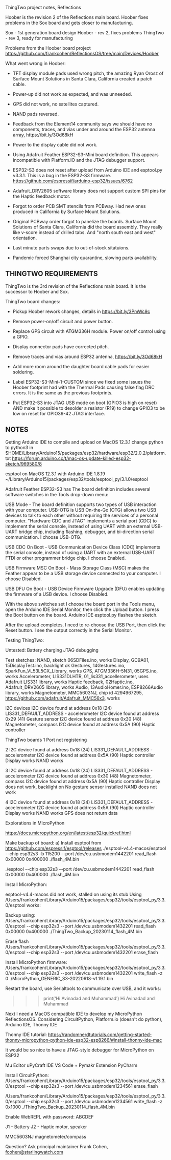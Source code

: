 ThingTwo project notes, Reflections

Hoober is the revision 2 of the Reflections main board. Hoober
fixes problems in the Sox board and gets closer to manufacturing.

Sox - 1st generation board design
Hoober - rev 2, fixes problems
ThingTwo - rev 3, ready for manufacturing

Problems from the Hoober board project
https://github.com/frankcohen/ReflectionsOS/tree/main/Devices/Hoober

What went wrong in Hoober:

- TFT display module pads used wrong pitch, the amazing Ryan Orosz of
Surface Mount Solutions in Santa Clara, California created a patch cable.

- Power-up did not work as expected, and was unneeded.

- GPS did not work, no satellites captured.

- NAND pads reversed.

- Feedback from the Element14 community says we should have no components,
  traces, and vias under and around the ESP32 antenna array, https://bit.ly/3Od68kH

- Power to the display cable did not work.

- Using Adafruit Feather ESP32-S3-Mini board definition. This appears
  incompatible with Platform.IO and the JTAG debugger support.

- ESP32-S3 does not reset after upload from Arduino IDE and esptool.py v3.3.1.
  This is a bug in the ESP32-S3 firmware.
  https://github.com/espressif/arduino-esp32/issues/6762

- Adafruit_DRV2605 software library does not support custom SPI pins for
  the Haptic feedback motor.

- Forgot to order PCB SMT stencils from PCBway. Had new ones produced
  in California by Surface Mount Solutions.

- Original PCBway order forgot to panelize the boards. Surface Mount Solutions
  of Santa Clara, California did the board assembly. They really like v-score
  instead of drilled tabs. And "north south east and west" orientation.

- Last minute parts swaps due to out-of-stock sitatuions.  

- Pandemic forced Shanghai city quarantine, slowing parts availability.

THINGTWO REQUIREMENTS
---------------------

ThingTwo is the 3rd revision of the Reflections main board. It is the successor to Hoober and Sox.

ThingTwo board changes:

+ Pickup Hoober rework changes, details in https://bit.ly/3PmWc9c

+ Remove power-on/off circuit and power button.

+ Replace GPS circuit with ATGM336H module. Power on/off control using a GPIO.

+ Display connector pads have corrected pitch.

+ Remove traces and vias around ESP32 antenna, https://bit.ly/3Od68kH

+ Add more room around the daughter board cable pads for easier soldering.

+ Label ESP32-S3-Mini-1-CUSTOM since we fixed some issues the Hoober footprint
  had with the Thermal Pads causing false flag DRC errors. It is the same as
  the previous footprints.

+ Put ESP32-S3 into JTAG USB mode on boot (GPIO3 is high on reset) AND make it
  possible to desolder a resistor (R19) to change GPIO3 to be low on reset for
  GPIO39-42 JTAG interface.


NOTES
-----

Getting Arduino IDE to compile and upload on MacOS 12.3.1
change python to python3 in
$HOME/Library/Arduino15/packages/esp32/hardware/esp32/2.0.2/platform.txt
https://forum.arduino.cc/t/mac-os-update-killed-esp32-sketch/969580/8

esptool on MacOS 12.3.1 with Arduino IDE 1.8.19
~/Library/Arduino15/packages/esp32/tools/esptool_py/3.1.0/esptool

Adafruit Feather ESP32-S3 has The board definition includes several software switches in the Tools drop-down menu:

USB Mode - The board definition supports two types of USB interaction with your computer. USB-OTG is USB On-the-Go (OTG) allows two USB devices to talk to each other without requiring the services of a personal computer. "Hardware CDC and JTAG" implements a serial port (CDC) to implement the serial console, instead of using UART with an external USB-UART bridge chip, including flashing, debugger, and bi-direction serial communication. I choose USB-OTG.

USB CDC On Boot - USB Communication Device Class (CDC) implements the serial console, instead of using a UART with an external USB-UART FTDI or other programmer bridge chip. I choose Enabled.

USB Firmware MSC On Boot - Mass Storage Class (MSC) makes the Feather appear to be a USB storage device connected to your computer. I choose Disabled.

USB DFU On Boot - USB Device Firmware Upgrade (DFU) enables updating the firmware of a USB device. I choose Disabled.

With the above switches set I choose the board port in the Tools menu, open the Arduino IDE Serial Monitor, then click the Upload button. I press the Boot button on the board. Arduino IDE esptool.py flashes the sketch.

After the upload completes, I need to re-choose the USB Port, then click the Reset button.
I see the output correctly in the Serial Monitor.

Testing ThingTwo:

Untested:
Battery charging
JTAG debugging

Test sketches:
NAND, sketch 06SDFiles.ino, works
Display, GC9A01, 15DisplayTest.ino, backlight ok
Gestures, 14Gestures.ino, SparkFun_VL53L5CX_Library, works
GPS, ATGM336H-5N31, 05GPS.ino, works
Accelerometer, LIS331DLHTR, 01_lis331_accellerometer, uses Adafruit LIS331 library, works
Haptic feedback, 02Haptic.ino, Adafruit_DRV2605 library, works
Audio, 13AudioHomer.ino, ESP8266Audio  library, works
Magnetometer, MMC5603NJ, chip id 4294967295, https://github.com/adafruit/Adafruit_MMC56x3, works

I2C devices
I2C device found at address 0x18 (24)  LIS331_DEFAULT_ADDRESS - accelerometer
I2C device found at address 0x29 (41)  Gesture sensor
I2C device found at address 0x30 (48)  Magnetometer, compass
I2C device found at address 0x5A (90)  Haptic controller

ThingTwo boards
1
Port not registering

2
I2C device found at address 0x18 (24)  LIS331_DEFAULT_ADDRESS - accelerometer
I2C device found at address 0x5A (90)  Haptic controller
Display works
NAND works

3
I2C device found at address 0x18 (24)  LIS331_DEFAULT_ADDRESS - accelerometer
I2C device found at address 0x30 (48)  Magnetometer, compass
I2C device found at address 0x5A (90)  Haptic controller
Display does not work, backlight on
No gesture sensor installed
NAND does not work

4
I2C device found at address 0x18 (24)  LIS331_DEFAULT_ADDRESS - accelerometer
I2C device found at address 0x5A (90)  Haptic controller
Display works
NAND works
GPS does not return data


Explorations in MicroPython

https://docs.micropython.org/en/latest/esp32/quickref.html

Make backup of board:
a) Install esptool from https://github.com/espressif/esptool/releases
./esptool-v4.4-macos/esptool --chip esp32s3 -b 115200 --port /dev/cu.usbmodem1442201 read_flash 0x00000 0x400000 ./flash_4M.bin

./esptool --chip esp32s3 --port /dev/cu.usbmodem1442201 read_flash 0x00000 0x400000 ./flash_4M.bin

Install MicroPython:

esptool-v4.4-macos did not work, stalled on using its stub
Using /Users/frankcohen/Library/Arduino15/packages/esp32/tools/esptool_py/3.3.0/esptool works:

Backup using:
/Users/frankcohen/Library/Arduino15/packages/esp32/tools/esptool_py/3.3.0/esptool --chip esp32s3 --port /dev/cu.usbmodem1432201 read_flash 0x00000 0x400000 ./ThingTwo_Backup_20230114_flash_4M.bin

Erase flash
/Users/frankcohen/Library/Arduino15/packages/esp32/tools/esptool_py/3.3.0/esptool --chip esp32s3 --port /dev/cu.usbmodem1432201 erase_flash

Install MicroPython firmware:
/Users/frankcohen/Library/Arduino15/packages/esp32/tools/esptool_py/3.3.0/esptool --chip esp32s3 --port /dev/cu.usbmodem1432201 write_flash -z 0 ./MicroPython_GENERIC_S3-20220618-v1.19.1.bin

Restart the board, use Serialtools to communicate over USB, and it works:
>>> print(‘Hi Avinadad and Muhammad’)
Hi Avinadad and Muhammad

Next I need a MacOS compatible IDE to develop my MicroPython ReflectionsOS.
Considering CircuitPython, Platform.io (doesn't do python), Arduino IDE, Thonny IDE

Thonny IDE tutorial:
https://randomnerdtutorials.com/getting-started-thonny-micropython-python-ide-esp32-esp8266/#install-thonny-ide-mac

It would be so nice to have a JTAG-style debugger for MicroPython on ESP32

Mu Editor
uPyCraft IDE
VS Code + Pymakr Extension
PyCharm

Install CircuitPython:
/Users/frankcohen/Library/Arduino15/packages/esp32/tools/esptool_py/3.3.0/esptool --chip esp32s3 --port /dev/cu.usbmodem1234561 erase_flash

/Users/frankcohen/Library/Arduino15/packages/esp32/tools/esptool_py/3.3.0/esptool --chip esp32s3 --port /dev/cu.usbmodem1234561 write_flash -z 0x1000 ./ThingTwo_Backup_20230114_flash_4M.bin

Enable WebREPL with password: ABCDEF

J1 - Battery
J2 - Haptic motor, speaker

MMC5603NJ magnetometer/compass

Question? Ask principal maintainer Frank Cohen, fcohen@starlingwatch.com
